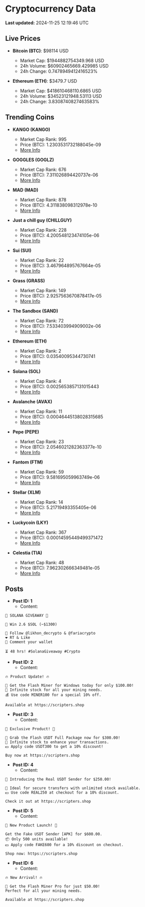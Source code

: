 # Cryptocurrency Data

**Last updated:** 2024-11-25 12:19:46 UTC

## Live Prices
- **Bitcoin (BTC)**: $98114 USD
  - Market Cap: $1944882754349.968 USD
  - 24h Volume: $60902465669.429985 USD
  - 24h Change: 0.7478949412416523%

- **Ethereum (ETH)**: $3479.7 USD
  - Market Cap: $418610468110.6865 USD
  - 24h Volume: $34523121948.53113 USD
  - 24h Change: 3.8308740827463583%

## Trending Coins
- **KANGO (KANGO)**
  - Market Cap Rank: 995
  - Price (BTC): 1.2303531732188045e-09
  - [More Info](https://www.coingecko.com/en/coins/kango)

- **GOGGLES (GOGLZ)**
  - Market Cap Rank: 676
  - Price (BTC): 7.311026894420737e-06
  - [More Info](https://www.coingecko.com/en/coins/goggles)

- **MAD (MAD)**
  - Market Cap Rank: 878
  - Price (BTC): 4.311838098312978e-10
  - [More Info](https://www.coingecko.com/en/coins/mad-2)

- **Just a chill guy (CHILLGUY)**
  - Market Cap Rank: 228
  - Price (BTC): 4.200548123474105e-06
  - [More Info](https://www.coingecko.com/en/coins/just-a-chill-guy)

- **Sui (SUI)**
  - Market Cap Rank: 22
  - Price (BTC): 3.467964895767664e-05
  - [More Info](https://www.coingecko.com/en/coins/sui)

- **Grass (GRASS)**
  - Market Cap Rank: 149
  - Price (BTC): 2.9257563670878417e-05
  - [More Info](https://www.coingecko.com/en/coins/grass)

- **The Sandbox (SAND)**
  - Market Cap Rank: 72
  - Price (BTC): 7.533403994909002e-06
  - [More Info](https://www.coingecko.com/en/coins/the-sandbox)

- **Ethereum (ETH)**
  - Market Cap Rank: 2
  - Price (BTC): 0.03540095344730741
  - [More Info](https://www.coingecko.com/en/coins/ethereum)

- **Solana (SOL)**
  - Market Cap Rank: 4
  - Price (BTC): 0.0025653857131015443
  - [More Info](https://www.coingecko.com/en/coins/solana)

- **Avalanche (AVAX)**
  - Market Cap Rank: 11
  - Price (BTC): 0.00046445138028315685
  - [More Info](https://www.coingecko.com/en/coins/avalanche)

- **Pepe (PEPE)**
  - Market Cap Rank: 23
  - Price (BTC): 2.0546021282363377e-10
  - [More Info](https://www.coingecko.com/en/coins/pepe)

- **Fantom (FTM)**
  - Market Cap Rank: 59
  - Price (BTC): 9.581695059963749e-06
  - [More Info](https://www.coingecko.com/en/coins/fantom)

- **Stellar (XLM)**
  - Market Cap Rank: 14
  - Price (BTC): 5.21719493355405e-06
  - [More Info](https://www.coingecko.com/en/coins/stellar)

- **Luckycoin (LKY)**
  - Market Cap Rank: 367
  - Price (BTC): 0.00014595449499371472
  - [More Info](https://www.coingecko.com/en/coins/luckycoin)

- **Celestia (TIA)**
  - Market Cap Rank: 48
  - Price (BTC): 7.962302666349481e-05
  - [More Info](https://www.coingecko.com/en/coins/celestia)

## Posts
- **Post ID: 1**
  - Content:
```
🚀 SOLANA GIVEAWAY 🚀

🎁 Win 2.6 $SOL (~$1300)

🤝 Follow @likhon_decrypto & @fariacrypto
❤️ RT & Like
💬 Comment your wallet

⏳ 48 hrs! #SolanaGiveaway #Crypto
```

- **Post ID: 2**
  - Content:
```
🔥 Product Update! 🔥

🚀 Get the Flash Miner for Windows today for only $100.00!
🔋 Infinite stock for all your mining needs.
💰 Use code MINER100 for a special 10% off.

Available at https://scripters.shop
```

- **Post ID: 3**
  - Content:
```
🎁 Exclusive Product! 🎁

💸 Grab the Flash USDT Full Package now for $300.00!
🎉 Infinite stock to enhance your transactions.
💵 Apply code USDT300 to get a 10% discount!

Buy now at https://scripters.shop
```

- **Post ID: 4**
  - Content:
```
💎 Introducing the Real USDT Sender for $250.00!

💼 Ideal for secure transfers with unlimited stock available.
💵 Use code REAL250 at checkout for a 10% discount.

Check it out at https://scripters.shop
```

- **Post ID: 5**
  - Content:
```
🚀 New Product Launch! 🚀

Get the Fake USDT Sender [APK] for $600.00.
📦 Only 500 units available!
💵 Apply code FAKE600 for a 10% discount on checkout.

Shop now: https://scripters.shop
```

- **Post ID: 6**
  - Content:
```
🔥 New Arrival! 🔥

💸 Get the Flash Miner Pro for just $50.00!
Perfect for all your mining needs.

Available at https://scripters.shop
```

